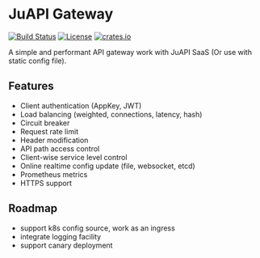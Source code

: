 JuAPI Gateway
==============

[![Build Status](https://img.shields.io/github/workflow/status/juhedata/hyperapi/Rust?style=flat-square)](https://github.com/juhedata/hyperapi/actions?workflow=Rust)
[![License](https://img.shields.io/crates/l/hyperapi?style=flat-square)](https://crates.io/crates/hyperapi)
[![crates.io](https://img.shields.io/crates/v/hyperapi?style=flat-square)](https://crates.io/crates/hyperapi)


A simple and performant API gateway work with JuAPI SaaS (Or use with static config file).


## Features

* Client authentication (AppKey, JWT)
* Load balancing (weighted, connections, latency, hash)
* Circuit breaker
* Request rate limit
* Header modification
* API path access control
* Client-wise service level control
* Online realtime config update (file, websocket, etcd)
* Prometheus metrics
* HTTPS support


## Roadmap

* support k8s config source, work as an ingress
* integrate logging facility
* support canary deployment